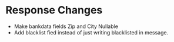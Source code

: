 # Response Changes
* Make bankdata fields Zip and City Nullable
* Add blacklist fied instead of just writing blacklisted in message.

